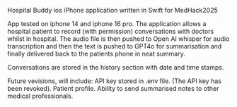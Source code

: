 Hospital Buddy ios iPhone application written in Swift for MedHack2025

App tested on iphone 14 and iphone 16 pro. The application allows a hospital patient to record (with permission) conversations with doctors whilst in hospital. The audio file is then pushed to Open AI whisper for audio transcription
and then the text is pushed to GPT4o for summarisation and finally delivered back to the patients phone in neat summary.  

Conversations are stored in the history section with date and time stamps.

Future vevisions, will include: 
  API key stored in .env file. (The API key has been revoked).
  Patient profile.
  Ability to send summarised notes to other medical professionals.
